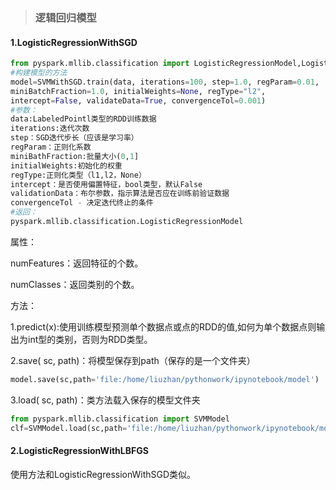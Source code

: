 > ### 逻辑回归模型

#### 1.LogisticRegressionWithSGD

```py
from pyspark.mllib.classification import LogisticRegressionModel,LogisticRegressionWithSGD
#构建模型的方法
model=SVMWithSGD.train(data, iterations=100, step=1.0, regParam=0.01,
miniBatchFraction=1.0, initialWeights=None, regType="l2",
intercept=False, validateData=True, convergenceTol=0.001)
#参数：
data:LabeledPointl类型的RDD训练数据
iterations:迭代次数
step：SGD迭代步长（应该是学习率）
regParam：正则化系数
miniBathFraction:批量大小(0,1]
initialWeights:初始化的权重
regType:正则化类型（l1,l2，None）
intercept：是否使用偏置特征，bool类型，默认False
validationData：布尔参数，指示算法是否应在训练前验证数据
convergenceTol - 决定迭代终止的条件
#返回：
pyspark.mllib.classification.LogisticRegressionModel
```

属性：

numFeatures：返回特征的个数。

numClasses：返回类别的个数。

方法：

1.predict\(x\):使用训练模型预测单个数据点或点的RDD的值,如何为单个数据点则输出为int型的类别，否则为RDD类型。

2.save\( sc, path\)：将模型保存到path（保存的是一个文件夹）

```py
model.save(sc,path='file:/home/liuzhan/pythonwork/ipynotebook/model')
```

3.load\( sc, path\)：类方法载入保存的模型文件夹

```py
from pyspark.mllib.classification import SVMModel
clf=SVMModel.load(sc,path='file:/home/liuzhan/pythonwork/ipynotebook/model')
```

#### 2.LogisticRegressionWithLBFGS

使用方法和LogisticRegressionWithSGD类似。



